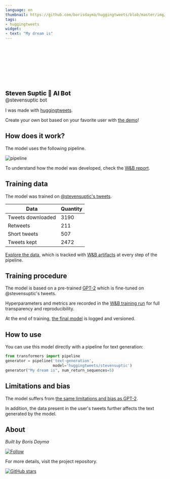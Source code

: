 ```yaml
---
language: en
thumbnail: https://github.com/borisdayma/huggingtweets/blob/master/img/logo.png?raw=true
tags:
- huggingtweets
widget:
- text: "My dream is"
---
```


<div>
<div style="width: 132px; height:132px; border-radius: 50%; background-size: cover; background-image: url('https://pbs.twimg.com/profile_images/1241961365725540353/s1_Jg8dJ_400x400.jpg')">
</div>
<div style="margin-top: 8px; font-size: 19px; font-weight: 800">Steven Suptic 🤖 AI Bot </div>
<div style="font-size: 15px">@stevensuptic bot</div>
</div>

I was made with [huggingtweets](https://github.com/borisdayma/huggingtweets).

Create your own bot based on your favorite user with [the demo](https://colab.research.google.com/github/borisdayma/huggingtweets/blob/master/huggingtweets-demo.ipynb)!

## How does it work?

The model uses the following pipeline.

![pipeline](https://github.com/borisdayma/huggingtweets/blob/master/img/pipeline.png?raw=true)

To understand how the model was developed, check the [W&B report](https://wandb.ai/wandb/huggingtweets/reports/HuggingTweets-Train-a-Model-to-Generate-Tweets--VmlldzoxMTY5MjI).

## Training data

The model was trained on [@stevensuptic's tweets](https://twitter.com/stevensuptic).

| Data | Quantity |
| --- | --- |
| Tweets downloaded | 3190 |
| Retweets | 211 |
| Short tweets | 507 |
| Tweets kept | 2472 |

[Explore the data](https://wandb.ai/wandb/huggingtweets/runs/3cj525fz/artifacts), which is tracked with [W&B artifacts](https://docs.wandb.com/artifacts) at every step of the pipeline.

## Training procedure

The model is based on a pre-trained [GPT-2](https://huggingface.co/gpt2) which is fine-tuned on @stevensuptic's tweets.

Hyperparameters and metrics are recorded in the [W&B training run](https://wandb.ai/wandb/huggingtweets/runs/55ewqb50) for full transparency and reproducibility.

At the end of training, [the final model](https://wandb.ai/wandb/huggingtweets/runs/55ewqb50/artifacts) is logged and versioned.

## How to use

You can use this model directly with a pipeline for text generation:

```python
from transformers import pipeline
generator = pipeline('text-generation',
                     model='huggingtweets/stevensuptic')
generator("My dream is", num_return_sequences=5)
```

## Limitations and bias

The model suffers from [the same limitations and bias as GPT-2](https://huggingface.co/gpt2#limitations-and-bias).

In addition, the data present in the user's tweets further affects the text generated by the model.

## About

*Built by Boris Dayma*

[![Follow](https://img.shields.io/twitter/follow/borisdayma?style=social)](https://twitter.com/intent/follow?screen_name=borisdayma)

For more details, visit the project repository.

[![GitHub stars](https://img.shields.io/github/stars/borisdayma/huggingtweets?style=social)](https://github.com/borisdayma/huggingtweets)
